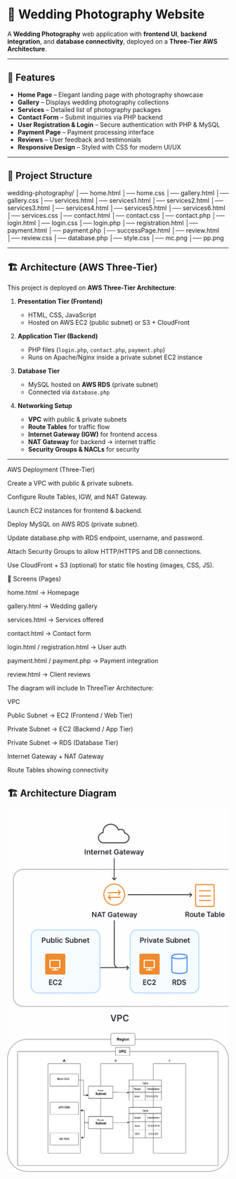 # 📸 Wedding Photography Website

A **Wedding Photography** web application with **frontend UI**, **backend integration**, and **database connectivity**, deployed on a **Three-Tier AWS Architecture**.

---

## 🚀 Features
- **Home Page** – Elegant landing page with photography showcase
- **Gallery** – Displays wedding photography collections
- **Services** – Detailed list of photography packages
- **Contact Form** – Submit inquiries via PHP backend
- **User Registration & Login** – Secure authentication with PHP & MySQL
- **Payment Page** – Payment processing interface
- **Reviews** – User feedback and testimonials
- **Responsive Design** – Styled with CSS for modern UI/UX

---

## 📂 Project Structure
wedding-photography/
│── home.html
│── home.css
│── gallery.html
│── gallery.css
│── services.html
│── services1.html
│── services2.html
│── services3.html
│── services4.html
│── services5.html
│── services6.html
│── services.css
│── contact.html
│── contact.css
│── contact.php
│── login.html
│── login.css
│── login.php
│── registration.html
│── payment.html
│── payment.php
│── successPage.html
│── review.html
│── review.css
│── database.php
│── style.css
│── mc.png
│── pp.png


---

## 🏗️ Architecture (AWS Three-Tier)
This project is deployed on **AWS Three-Tier Architecture**:

1. **Presentation Tier (Frontend)**  
   - HTML, CSS, JavaScript  
   - Hosted on AWS EC2 (public subnet) or S3 + CloudFront  

2. **Application Tier (Backend)**  
   - PHP files (`login.php`, `contact.php`, `payment.php`)  
   - Runs on Apache/Nginx inside a private subnet EC2 instance  

3. **Database Tier**  
   - MySQL hosted on **AWS RDS** (private subnet)  
   - Connected via `database.php`  

4. **Networking Setup**  
   - **VPC** with public & private subnets  
   - **Route Tables** for traffic flow  
   - **Internet Gateway (IGW)** for frontend access  
   - **NAT Gateway** for backend → internet traffic  
   - **Security Groups & NACLs** for security  

---

AWS Deployment (Three-Tier)

Create a VPC with public & private subnets.

Configure Route Tables, IGW, and NAT Gateway.

Launch EC2 instances for frontend & backend.

Deploy MySQL on AWS RDS (private subnet).

Update database.php with RDS endpoint, username, and password.

Attach Security Groups to allow HTTP/HTTPS and DB connections.

Use CloudFront + S3 (optional) for static file hosting (images, CSS, JS).

📸 Screens (Pages)

home.html → Homepage

gallery.html → Wedding gallery

services.html → Services offered

contact.html → Contact form

login.html / registration.html → User auth

payment.html / payment.php → Payment integration

review.html → Client reviews

The diagram will include In ThreeTier Architecture:

VPC

Public Subnet → EC2 (Frontend / Web Tier)

Private Subnet → EC2 (Backend / App Tier)

Private Subnet → RDS (Database Tier)

Internet Gateway + NAT Gateway

Route Tables showing connectivity

## 🏗️ Architecture Diagram  
![Architecture](images/vpc.png)
![Architecture](images/VPC.drawio.png)
